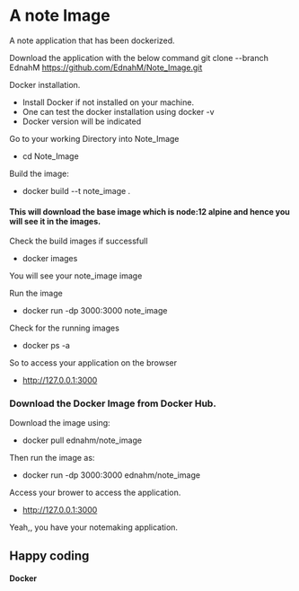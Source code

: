 # A note Image

A note application that has been dockerized.

Download the application with the below command
git clone --branch EdnahM https://github.com/EdnahM/Note_Image.git

Docker installation.
- Install Docker if not installed on your machine.
- One can test the docker installation using docker -v
- Docker version will be indicated

Go to your working Directory into Note_Image
- cd Note_Image


Build the image:
- docker build --t note_image .
#### This will download the base image which is node:12 alpine and hence you will see it in the images. 
Check the build images if successfull
- docker images

You will see your note_image image

Run the image 
- docker run -dp 3000:3000 note_image

Check for the running images
- docker ps -a

So to access your application on the browser
- http://127.0.0.1:3000



### Download the Docker Image from Docker Hub.
Download the image using:
- docker pull ednahm/note_image
 
Then run the image as:
- docker run -dp 3000:3000 ednahm/note_image

Access your brower  to access the application.
- http://127.0.0.1:3000

Yeah,, you have your notemaking application.

## Happy coding 
#### Docker

